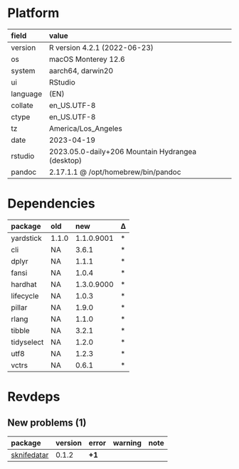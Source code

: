 # Platform

|field    |value                                            |
|:--------|:------------------------------------------------|
|version  |R version 4.2.1 (2022-06-23)                     |
|os       |macOS Monterey 12.6                              |
|system   |aarch64, darwin20                                |
|ui       |RStudio                                          |
|language |(EN)                                             |
|collate  |en_US.UTF-8                                      |
|ctype    |en_US.UTF-8                                      |
|tz       |America/Los_Angeles                              |
|date     |2023-04-19                                       |
|rstudio  |2023.05.0-daily+206 Mountain Hydrangea (desktop) |
|pandoc   |2.17.1.1 @ /opt/homebrew/bin/pandoc              |

# Dependencies

|package    |old   |new        |Δ  |
|:----------|:-----|:----------|:--|
|yardstick  |1.1.0 |1.1.0.9001 |*  |
|cli        |NA    |3.6.1      |*  |
|dplyr      |NA    |1.1.1      |*  |
|fansi      |NA    |1.0.4      |*  |
|hardhat    |NA    |1.3.0.9000 |*  |
|lifecycle  |NA    |1.0.3      |*  |
|pillar     |NA    |1.9.0      |*  |
|rlang      |NA    |1.1.0      |*  |
|tibble     |NA    |3.2.1      |*  |
|tidyselect |NA    |1.2.0      |*  |
|utf8       |NA    |1.2.3      |*  |
|vctrs      |NA    |0.6.1      |*  |

# Revdeps

## New problems (1)

|package     |version |error  |warning |note |
|:-----------|:-------|:------|:-------|:----|
|[sknifedatar](problems.md#sknifedatar)|0.1.2   |__+1__ |        |     |

